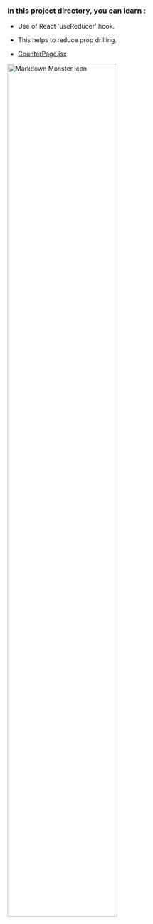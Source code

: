 ### In this project directory, you can learn  : 

- Use of React 'useReducer' hook.
- This helps to reduce prop drilling.

 - [CounterPage.jsx](https://github.com/Girish-GAP/React-Projects/blob/master/app7/src/pages/CounterPage.js) 

 
<img src="https://github.com/Girish-GAP/React-Projects/blob/master/app7/app7_view.png"
     alt="Markdown Monster icon"
     style="float: left; margin-right: 10px; width : 70%" />
